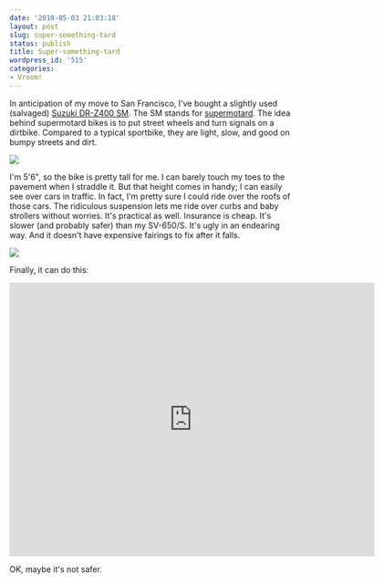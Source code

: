 ```yaml
---
date: '2010-05-03 21:03:18'
layout: post
slug: super-something-tard
status: publish
title: Super-something-tard
wordpress_id: '515'
categories:
- Vroom!
---
```


In anticipation of my move to San Francisco, I've bought a slightly used (salvaged) [Suzuki DR-Z400 SM](http://en.wikipedia.org/wiki/Suzuki_DR-Z400). The SM stands for [supermotard](http://en.wikipedia.org/wiki/Supermotard). The idea behind supermotard bikes is to put street wheels and turn signals on a dirtbike. Compared to a typical sportbike, they are light, slow, and good on bumpy streets and dirt. 

[![](/images/DSC_7304-500x487.jpg)](/images/DSC_7304.jpg)

I'm 5'6", so the bike is pretty tall for me. I can barely touch my toes to the pavement when I straddle it. But that height comes in handy; I can easily see over cars in traffic. In fact, I'm pretty sure I could ride over the roofs of those cars. The ridiculous suspension lets me ride over curbs and baby strollers without worries. It's practical as well. Insurance is cheap. It's slower (and probably safer) than my SV-650/S. It's ugly in an endearing way. And it doesn't have expensive fairings to fix after it falls. 

[![](/images/DSC_7306-500x476.jpg)](/images/DSC_7306.jpg)

Finally, it can do this: 

<embed src="https://www.youtube.com/v/U_Xkywi5XGM?version=3&amp;hl=en_US&amp;rel=0" width="640" height="480" allowscriptaccess="always" allowfullscreen="true" type="application/x-shockwave-flash" />

OK, maybe it's not safer.
